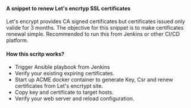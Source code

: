 #### A snippet to renew Let's encrtyp SSL certificates
Let's encrypt provides CA signed certificates but certificates issued only valide for 3 months.
The objective for this snippet is to make certificates renewal simple.
Recommended to run this from Jenkins or other CI/CD platform. 

#### How this scritp works?
* Trigger Ansible playbook from Jenkins
* Verify your existing expiring certificates.
* Start up ACME docker container to generate Key, Csr and renew certificates from Let's encrtypt site.
* Copy key and certificate to target hosts.
* Verify your web server and reload configuration.
